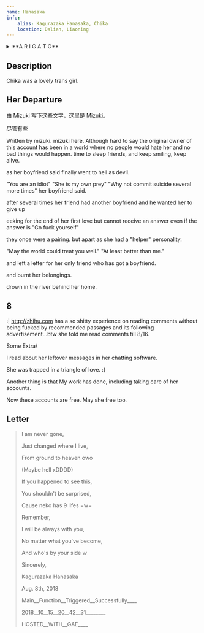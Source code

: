 ```yaml
---
name: Hanasaka
info:
    alias: Kagurazaka Hanasaka, Chika
    location: Dalian, Liaoning
---
```


<details>
<summary>**A R I G A T O**</summary>
> こんなちいさな星座なのに
>
> I'm such a small and insignificant constellation,
> 
> ココにいたこと 気付いてくれて
> 
> but you noticed that I was here.
> 
> ありがとう
> 
> Thank you.
</details>

## Description

Chika was a lovely trans girl.

## Her Departure

由 Mizuki 写下这些文字，这里是 Mizuki。

尽管有些

Written by mizuki. mizuki here.
Although hard to say
the original owner of this account
has been
in a world
where no people would hate her
and no bad things would happen.
time to sleep friends,
and keep smiling, keep alive.

as her boyfriend said
finally went to hell as devil.

"You are an idiot"
"She is my own prey"
"Why not commit suicide several more times"
her boyfriend said.

after several times
her friend had another boyfriend
and he wanted her to give up

eeking for the end of her first love
but cannot receive an answer
even if the answer is "Go fuck yourself"

they once were a pairing.
but apart as she had a "helper" personality.

"May the world could treat you well."
"At least better than me."

and left a letter for her only friend who has got a boyfriend.

and burnt her belongings.

drown in the river behind her home.

## 8

:| http://zhihu.com has a so shitty experience on reading comments without being fucked by recommended passages and its following advertisement...btw she told me read comments till 8/16.

Some Extra/

I read about her leftover messages in her chatting software.

She was trapped in a triangle of love. :(

Another thing is that My work has done, including taking care of her accounts.

Now these accounts are free. May she free too.

## Letter

> I am never gone,
> 
> Just changed where I live,
> 
> From ground to heaven owo
> 
> (Maybe hell xDDDD)
> 
> If you happened to see this,
> 
> You shouldn't be surprised,
> 
> Cause neko has 9 lifes =w=
> 
> Remember,
> 
> I will be always with you,
> 
> No matter what you've become,
> 
> And who's by your side w
>
> Sincerely,
> 
> Kagurazaka Hanasaka
> 
> Aug. 8th, 2018
>
> Main__Function__Triggered__Successfully____
> 
> 2018__10__15__20__42__31________
> 
> HOSTED__WITH__GAE____
